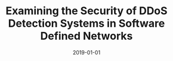 ---
title: "Examining the Security of DDoS Detection Systems in Software Defined Networks"
collection: publications
permalink: /publication/2019-01-01-Examining-the-Security-of-DDoS-Detection-Systems-in-Software-Defined-Networks
date: 2019-01-01
venue: 'In the proceedings of Proceedings of the 15th International Conference on emerging Networking EXperiments and Technologies, CoNEXT 2019, Companion Volume, Orlando, FL, USA, December 9-12, 2019'
paperurl: 'https://doi.org/10.1145/3360468.3368174'
citation: ' Ahmed Abusnaina,  DaeHun Nyang,  Murat Yuksel,  David Mohaisen, &quot;Examining the Security of DDoS Detection Systems in Software Defined Networks.&quot; In the proceedings of Proceedings of the 15th International Conference on emerging Networking EXperiments and Technologies, CoNEXT 2019, Companion Volume, Orlando, FL, USA, 2019.'
---